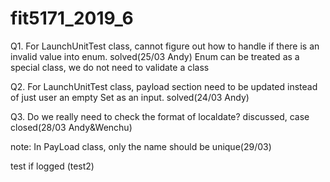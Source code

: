 # fit5171_2019_6
Q1. For LaunchUnitTest class, cannot figure out how to handle if there is an invalid value into enum.
solved(25/03 Andy)
Enum can be treated as a special class, we do not need to validate a class

Q2. For LaunchUnitTest class, payload section need to be updated instead of just user an empty Set<String> as an input.
solved(24/03 Andy)

Q3. Do we really need to check the format of localdate?
discussed, case closed(28/03 Andy&Wenchu)

note: In PayLoad class, only the name should be unique(29/03)

test if logged (test2)